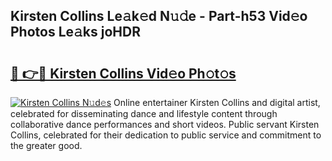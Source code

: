 ## Kirsten Collins Le𝚊k𝚎d N𝚞𝚍e - Part-h53 Vid𝚎o Photos Le𝚊ks joHDR

# <h2><a href="http://fbea5u.evod.top/?m=Kirsten+Collins">🔗 👉🔴 Kirsten Collins Vid𝚎o Ph𝚘t𝚘s</a></h2>

[![Kirsten Collins N𝚞d𝚎s](https://i.imgur.com/8V9OHl7.gif)](http://fbea5u.evod.top/?m=Kirsten+Collins)
Online entertainer Kirsten Collins and digital artist, celebrated for disseminating dance and lifestyle content through collaborative dance performances and short videos. Public servant Kirsten Collins, celebrated for their dedication to public service and commitment to the greater good. 
